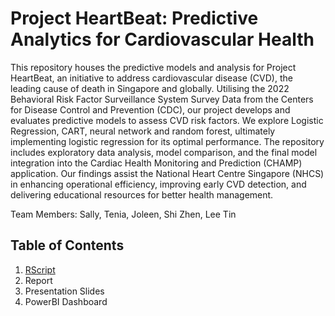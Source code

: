 # Project HeartBeat: Predictive Analytics for Cardiovascular Health

This repository houses the predictive models and analysis for Project HeartBeat, an initiative to address cardiovascular disease (CVD), the leading cause of death in Singapore and globally. Utilising the 2022 Behavioral Risk Factor Surveillance System Survey Data from the Centers for Disease Control and Prevention (CDC), our project develops and evaluates predictive models to assess CVD risk factors. We explore Logistic Regression, CART, neural network and random forest, ultimately implementing logistic regression for its optimal performance. The repository includes exploratory data analysis, model comparison, and the final model integration into the Cardiac Health Monitoring and Prediction (CHAMP) application. Our findings assist the National Heart Centre Singapore (NHCS) in enhancing operational efficiency, improving early CVD detection, and delivering educational resources for better health management.

Team Members: Sally, Tenia, Joleen, Shi Zhen, Lee Tin

## Table of Contents
  1. [RScript](https://github.com/acrylicruler/BC2407-Project-HeartBeat/tree/main/code)
  2. Report
  3. Presentation Slides
  4. PowerBI Dashboard 
  

